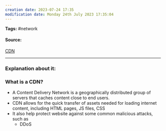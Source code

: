 ```yaml
---
creation date: 2023-07-24 17:35
modification date: Monday 24th July 2023 17:35:04
---
```


**Tags:** #network 

#### Source:
[CDN](https://www.cloudflare.com/learning/cdn/what-is-a-cdn/)

--------------------------------------

### Explanation about it:

### What is a CDN?

* A Content Delivery Network is a geographically distributed group of servers that caches content close to end users.
* CDN allows for the quick transfer of assets needed for loading internet content, including HTML pages, JS files, CSS 
* It also help protect website against some common malicious attacks, such as
	* DDoS

